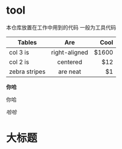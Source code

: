 # tool
本仓库放置在工作中用到的代码
一般为工具代码

|   Tables        |    Are           |  Cool  |
| ------------- |:-------------:| -----:|
|  col 3 is      |       right-aligned | $1600 |
|  col 2 is      | centered      |   $12 |
| zebra stripes | are neat      |    $1 |


**你哈**

你哈

_哈哈_

# 大标题
